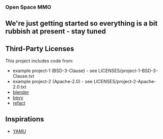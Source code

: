 ### Open Space MMO

## We're just getting started so everything is a bit rubbish at present - stay tuned

## Third-Party Licenses

This project includes code from:
- example project-1 (BSD-3-Clause) - see LICENSES/project-1-BSD-3-Clause.txt
- example project-2 (Apache-2.0) - see LICENSES/project-2-Apache-2.0.txt
- [blender](https://projects.blender.org/blender/blender/src/branch/main/COPYING)
- [bevy](https://github.com/bevyengine/bevy?tab=readme-ov-file#license)
- [refact](https://github.com/smallcloudai/refact/blob/main/LICENSE)

## Inspirations
- [YAMU](https://github.com/keijiro/Yamu)
